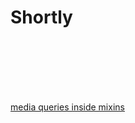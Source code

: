 # Shortly



<br><br><br><br><br>

[media queries inside mixins](https://itnext.io/writing-media-queries-with-sass-mixins-3ea591ea3ea4)
